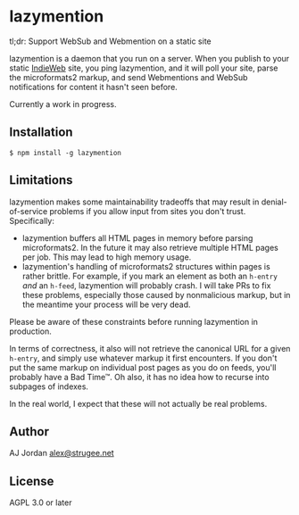 # lazymention

tl;dr: Support WebSub and Webmention on a static site

lazymention is a daemon that you run on a server. When you publish to your static [IndieWeb][] site, you ping lazymention, and it will poll your site, parse the microformats2 markup, and send Webmentions and WebSub notifications for content it hasn't seen before.

Currently a work in progress.

## Installation

    $ npm install -g lazymention

## Limitations

lazymention makes some maintainability tradeoffs that may result in denial-of-service problems if you allow input from sites you don't trust. Specifically:

* lazymention buffers all HTML pages in memory before parsing microformats2. In the future it may also retrieve multiple HTML pages per job. This may lead to high memory usage.
* lazymention's handling of microformats2 structures within pages is rather brittle. For example, if you mark an element as both an `h-entry` _and_ an `h-feed`, lazymention will probably crash. I will take PRs to fix these problems, especially those caused by nonmalicious markup, but in the meantime your process will be very dead.

Please be aware of these constraints before running lazymention in production.

In terms of correctness, it also will not retrieve the canonical URL for a given `h-entry`, and simply use whatever markup it first encounters. If you don't put the same markup on individual post pages as you do on feeds, you'll probably have a Bad Time™. Oh also, it has no idea how to recurse into subpages of indexes.

In the real world, I expect that these will not actually be real problems.

## Author

AJ Jordan <alex@strugee.net>

## License

AGPL 3.0 or later

 [IndieWeb]: https://indieweb.org/
